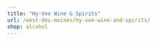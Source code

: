 ```yaml
---
title: "Hy-Vee Wine & Spirits"
url: /west-des-moines/hy-vee-wine-and-spirits/
shop: alcohol
---
```

